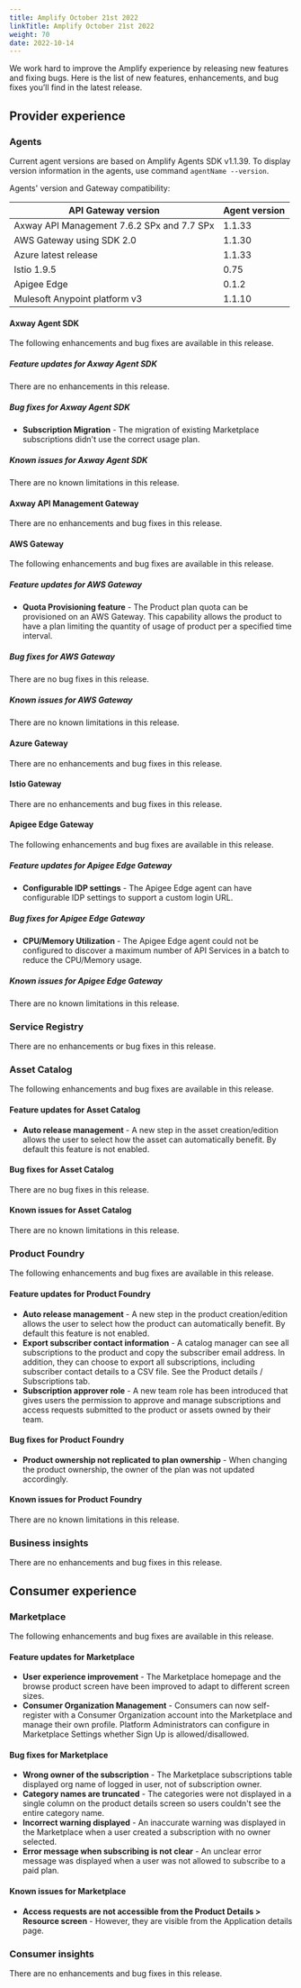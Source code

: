```yaml
---
title: Amplify October 21st 2022
linkTitle: Amplify October 21st 2022
weight: 70
date: 2022-10-14
---
```

We work hard to improve the Amplify experience by releasing new features and fixing bugs. Here is the list of new features, enhancements, and bug fixes you’ll find in the latest release.

## Provider experience

### Agents

Current agent versions are based on Amplify Agents SDK v1.1.39. To display version information in the agents, use command `agentName --version`.

Agents' version and Gateway compatibility:

| API Gateway version                        | Agent version|
|--------------------------------------------|--------------|
| Axway API Management 7.6.2 SPx and 7.7 SPx | 1.1.33       |
| AWS Gateway using SDK 2.0                  | 1.1.30       |
| Azure latest release                       | 1.1.33       |
| Istio 1.9.5                                | 0.75         |
| Apigee Edge                                | 0.1.2        |
| Mulesoft Anypoint platform v3              | 1.1.10       |

#### Axway Agent SDK

The following enhancements and bug fixes are available in this release.

##### Feature updates for Axway Agent SDK

There are no enhancements in this release.

##### Bug fixes for Axway Agent SDK

* **Subscription Migration** - The migration of existing Marketplace subscriptions didn't use the correct usage plan.

##### Known issues for Axway Agent SDK

There are no known limitations in this release.

#### Axway API Management Gateway

There are no enhancements and bug fixes in this release.

#### AWS Gateway

The following enhancements and bug fixes are available in this release.

##### Feature updates for AWS Gateway

* **Quota Provisioning feature** - The Product plan quota can be provisioned on an AWS Gateway. This capability allows the product to have a plan limiting the quantity of usage of product per a specified time interval.

##### Bug fixes for AWS Gateway

There are no bug fixes in this release.

##### Known issues for AWS Gateway

There are no known limitations in this release.

#### Azure Gateway

There are no enhancements and bug fixes in this release.

#### Istio Gateway

There are no enhancements and bug fixes in this release.

#### Apigee Edge Gateway

The following enhancements and bug fixes are available in this release.

##### Feature updates for Apigee Edge Gateway

* **Configurable IDP settings** - The Apigee Edge agent can have configurable IDP settings to support a custom login URL.

##### Bug fixes for Apigee Edge Gateway

* **CPU/Memory Utilization** - The Apigee Edge agent could not be configured to discover a maximum number of API Services in a batch to reduce the CPU/Memory usage.

##### Known issues for Apigee Edge Gateway

There are no known limitations in this release.

### Service Registry

There are no enhancements or bug fixes in this release.

### Asset Catalog

The following enhancements and bug fixes are available in this release.

#### Feature updates for Asset Catalog

* **Auto release management** - A new step in the asset creation/edition allows the user to select how the asset can automatically benefit. By default this feature is not enabled.

#### Bug fixes for Asset Catalog

There are no bug fixes in this release.

#### Known issues for Asset Catalog

There are no known limitations in this release.

### Product Foundry

The following enhancements and bug fixes are available in this release.

#### Feature updates for Product Foundry

* **Auto release management** - A new step in the product creation/edition allows the user to select how the product can automatically benefit. By default this feature is not enabled.
* **Export subscriber contact information** - A catalog manager can see all subscriptions to the product and copy the subscriber email address. In addition, they can choose to export all subscriptions, including subscriber contact details to a CSV file. See the Product details / Subscriptions tab.
* **Subscription approver role** - A new team role has been introduced that gives users the permission to approve and manage subscriptions and access requests submitted to the product or assets owned by their team.

#### Bug fixes for Product Foundry

* **Product ownership not replicated to plan ownership** - When changing the product ownership, the owner of the plan was not updated accordingly.

#### Known issues for Product Foundry

There are no known limitations in this release.

### Business insights

There are no enhancements and bug fixes in this release.

## Consumer experience

### Marketplace

The following enhancements and bug fixes are available in this release.

#### Feature updates for Marketplace

* **User experience improvement** - The Marketplace homepage and the browse product screen have been improved to adapt to different screen sizes.
* **Consumer Organization Management** - Consumers can now self-register with a Consumer Organization account into the Marketplace and manage their own profile. Platform Administrators can configure in Marketplace Settings whether Sign Up is allowed/disallowed.

#### Bug fixes for Marketplace

* **Wrong owner of the subscription** - The Marketplace subscriptions table displayed org name of logged in user, not of subscription owner.
* **Category names are truncated** - The categories were not displayed in a single column on the product details screen so users couldn't see the entire category name.
* **Incorrect warning displayed** - An inaccurate warning was displayed in the Marketplace when a user created a subscription with no owner selected.
* **Error message when subscribing is not clear** - An unclear error message was displayed when a user was not allowed to subscribe to a paid plan.

#### Known issues for Marketplace

* **Access requests are not accessible from the Product Details > Resource screen** - However, they are visible from the Application details page.

### Consumer insights

There are no enhancements and bug fixes in this release.
